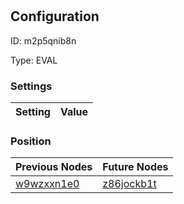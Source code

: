 # <nil>
## Configuration
ID:  m2p5qnib8n

Type: EVAL 


### Settings
| Setting | Value  |
| :------------------------ | ---------------------------------------- |
 




### Position
| Previous Nodes | Future Nodes |
| :------------- | ------------ |
| [w9wzxxn1e0](./w9wzxxn1e0.md) | [z86jockb1t](./z86jockb1t.md) |